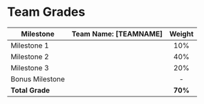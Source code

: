 # Team Grades

| Milestone       | Team Name: [TEAMNAME] | Weight  |
| --------------- | :-------------------: | :-----: |
| Milestone 1     |                       |   10%   |
| Milestone 2     |                       |   40%   |
| Milestone 3     |                       |   20%   |
| Bonus Milestone |                       |    -    |
| **Total Grade** |                       | **70%** |
